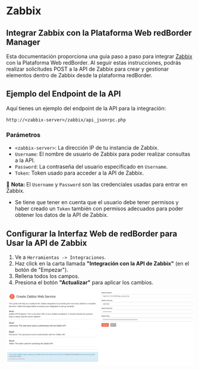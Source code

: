 # Zabbix

## Integrar Zabbix con la Plataforma Web redBorder Manager

Esta documentación proporciona una guía paso a paso para integrar [Zabbix](https://www.zabbix.com/) con la Plataforma Web redBorder. Al seguir estas instrucciones, podrás realizar solicitudes POST a la API de Zabbix para crear y gestionar elementos dentro de Zabbix desde la plataforma redBorder.

## Ejemplo del Endpoint de la API

Aquí tienes un ejemplo del endpoint de la API para la integración:

```http
http://<zabbix-server>/zabbix/api_jsonrpc.php
```

### Parámetros

- `<zabbix-server>`: La dirección IP de tu instancia de Zabbix.
- `Username`: El nombre de usuario de Zabbix para poder realizar consultas a la API.
- `Password`: La contraseña del usuario especificado en `Username`.
- `Token`: Token usado para acceder a la API de Zabbix.

🚨 **Nota:** El `Username` y `Password` son las credenciales usadas para entrar en Zabbix.
- Se tiene que tener en cuenta que el usuario debe tener permisos y haber creado un `Token` también con permisos adecuados para poder obtener los datos de la API de Zabbix. 


## Configurar la Interfaz Web de redBorder para Usar la API de Zabbix

1. Ve a `Herramientas -> Integraciones`.
2. Haz click en la carta llamada **"Integración con la API de Zabbix"** (en el botón de "Empezar").
3. Rellena todos los campos.
4. Presiona el botón **"Actualizar"** para aplicar los cambios.

![Configure redBorder Web UI to Use the Zabbix API](images/zabbix_step_1.png)
